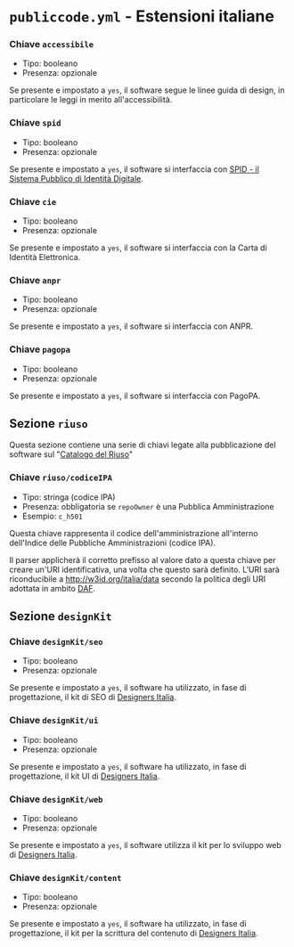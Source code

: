 # `publiccode.yml` - Estensioni italiane


### Chiave `accessibile`

* Tipo: booleano
* Presenza: opzionale

Se presente e impostato a `yes`, il software segue le linee guida di design, in particolare le leggi in merito all'accessibilità.

### Chiave `spid`

* Tipo: booleano
* Presenza: opzionale

Se presente e impostato a `yes`, il software si interfaccia con [SPID - il Sistema Pubblico di Identità Digitale](https://developers.italia.it/it/spid).

### Chiave `cie`

* Tipo: booleano
* Presenza: opzionale

Se presente e impostato a `yes`, il software si interfaccia con la Carta di Identità Elettronica.

### Chiave `anpr`

* Tipo: booleano
* Presenza: opzionale

Se presente e impostato a `yes`, il software si interfaccia con ANPR.

### Chiave `pagopa`

* Tipo: booleano
* Presenza: opzionale

Se presente e impostato a `yes`, il software si interfaccia con PagoPA.

## Sezione `riuso`

Questa sezione contiene una serie di chiavi legate alla pubblicazione del software sul "[Catalogo del Riuso](https://developers.italia.it)"

### Chiave `riuso/codiceIPA`

* Tipo: stringa (codice IPA)
* Presenza: obbligatoria se `repoOwner` è una Pubblica Amministrazione
* Esempio: `c_h501`

Questa chiave rappresenta il codice dell'amministrazione all'interno dell'Indice delle Pubbliche Amministrazioni (codice IPA).  

Il parser applicherà il corretto prefisso al valore dato a questa chiave per creare un'URI identificativa, una volta che questo sarà definito. L'URI sarà riconducibile a http://w3id.org/italia/data secondo la politica degli URI adottata in ambito [DAF](https://developers.italia.it/it/daf).

## Sezione `designKit`

### Chiave `designKit/seo`

* Tipo: booleano
* Presenza: opzionale

Se presente e impostato a `yes`, il software ha utilizzato, in fase di progettazione, il kit di SEO di [Designers Italia](https://designers.italia.it).

### Chiave `designKit/ui`

* Tipo: booleano
* Presenza: opzionale

Se presente e impostato a `yes`, il software ha utilizzato, in fase di progettazione, il kit UI di [Designers Italia](https://designers.italia.it).

### Chiave `designKit/web`

* Tipo: booleano
* Presenza: opzionale

Se presente e impostato a `yes`, il software utilizza il kit per lo sviluppo web di [Designers Italia](https://designers.italia.it).


### Chiave `designKit/content`

* Tipo: booleano
* Presenza: opzionale

Se presente e impostato a `yes`, il software ha utilizzato, in fase di progettazione, il kit per la scrittura del contenuto di [Designers Italia](https://designers.italia.it).
